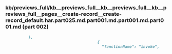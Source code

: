 ### kb/previews_full/kb__previews_full__kb__previews_full__kb__previews_full__pages__create-record__create-record_default.har.part025.md.part001.md.part001.md.part001.md (part 002)

```md
          },
                                        {
                                          "functionName": "invoke",
                                   
```

```
